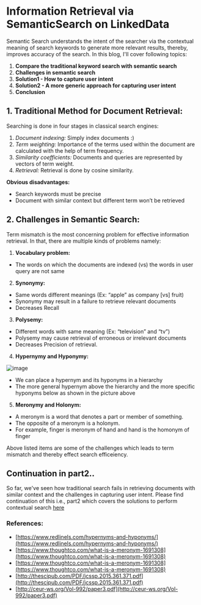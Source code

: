 # Information Retrieval via SemanticSearch on LinkedData

Semantic Search understands the intent of the searcher via the contextual meaning of search keywords to generate more relevant results, thereby, improves accuracy of the search.
In this blog, I'll cover following topics:
1. **Compare the traditional keyword search with semantic search**
2. **Challenges in semantic search**
3. **Solution1 - How to capture user intent**
4. **Solution2 - A more generic approach for capturing user intent**
5. **Conclusion**

## 1. Traditional Method for Document Retrieval:
Searching is done in four stages in classical search engines:
1. *Document indexing:*  Simply index documents :)
2. *Term weighting:* Importance of the terms used within the document are calculated with the help of term frequency.
3. *Similarity coefficients:* Documents and queries are represented by vectors of term weight.
4. *Retrieval:* Retrieval is done by cosine similarity. 

**Obvious disadvantages:**
- Search keywords must be precise
- Document with similar context but different term won’t be retrieved

## 2. Challenges in Semantic Search:
Term mismatch is the most concerning problem for effective information retrieval. In that, there are multiple kinds of problems namely:
1. **Vocabulary problem:** 
- The words on which the documents are indexed (vs) the words in user query are not same
2. **Synonymy:**
- Same words different meanings (Ex: “apple” as company [vs] fruit)
- Synonymy may result in a failure to retrieve relevant documents
- Decreases Recall
3. **Polysemy:**
- Different words with same meaning (Ex: “television” and “tv”)
- Polysemy may cause retrieval of erroneous or irrelevant documents 
- Decreases Precision of retrieval.
4. **Hypernymy and Hyponymy:**

![image](https://user-images.githubusercontent.com/22542670/31303800-491fabb2-ab31-11e7-9ffb-d91b0d55a1eb.png)
- We can place a hypernym and its hyponyms in a hierarchy
- The more general hypernym above the hierarchy and the more specific hyponyms below as shown in the picture above

5. **Meronymy and Holonym:**
- A meronym is a word that denotes a part or member of something. 
- The opposite of a meronym is a holonym. 
- For example, finger is meronym of hand and hand is the homonym of finger

Above listed items are some of the challenges which leads to term mismatch and thereby effect search efficeiency.

## Continuation in part2..
So far, we've seen how traditional search fails in retrieving documents with similar context and the challenges in capturing user intent. Please find continuation of this i.e., part2 which covers the solutions to perform contextual search [here](https://spoddutur.github.io/my-notes/semantic-search-2)

### References:
- [https://www.redlinels.com/hypernyms-and-hyponyms/](https://www.redlinels.com/hypernyms-and-hyponyms/)
- [https://www.thoughtco.com/what-is-a-meronym-1691308](https://www.thoughtco.com/what-is-a-meronym-1691308)
- [https://www.thoughtco.com/what-is-a-meronym-1691308](https://www.thoughtco.com/what-is-a-meronym-1691308)
- [http://thescipub.com/PDF/jcssp.2015.361.371.pdf](http://thescipub.com/PDF/jcssp.2015.361.371.pdf)
- [http://ceur-ws.org/Vol-992/paper3.pdf](http://ceur-ws.org/Vol-992/paper3.pdf)
